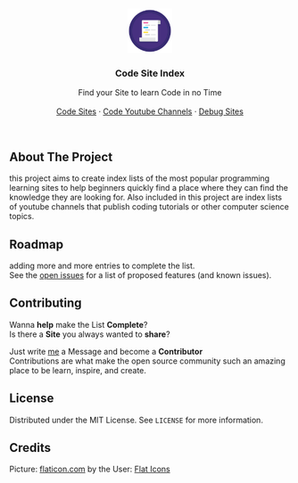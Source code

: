 <br />
<p align="center">
  <a href="https://github.com/fj-gruenewald/index_of_code_learning_websites">
    <img src="img/readmeIndex.svg" alt="Logo" width="80" height="80">
  </a>
  
  <h3 align="center">Code Site Index</h3>

  <p align="center">
    Find your Site to learn Code in no Time
    <br />
    <br />
    <a href="https://github.com/fj-gruenewald/index_of_code_learning_websites/blob/main/index/code-site-index.md">Code Sites</a>
    ·
    <a href="https://github.com/fj-gruenewald/index_of_code_learning_websites/blob/main/index/code-youtube-channels.md">Code Youtube Channels</a>
    ·
    <a href="https://github.com/fj-gruenewald/index_of_code_learning_websites/blob/main/index/debug-site-index.md">Debug Sites</a>
  </p>
</p>

<br/>

## About The Project

this project aims to create index lists of the most popular programming learning sites to help beginners quickly find a place where they can find the knowledge they are looking for. Also included in this project are index lists of youtube channels that publish coding tutorials or other computer science topics.

## Roadmap

adding more and more entries to complete the list. <br/>
See the [open issues](https://github.com/fj-gruenewald/index_of_code_learning_websites/issues) for a list of proposed features (and known issues).

## Contributing

Wanna **help** make the List **Complete**? <br/>
Is there a **Site** you always wanted to **share**? <br/>

Just write [me](https://github.com/fj-gruenewald) a Message and become a **Contributor** <br/>
Contributions are what make the open source community such an amazing place to be learn, inspire, and create.

## License

Distributed under the MIT License. See `LICENSE` for more information.

## Credits

Picture: [flaticon.com](https://www.flaticon.com/de/) by the User: [Flat Icons](https://www.flaticon.com/de/autoren/flat-icons)
